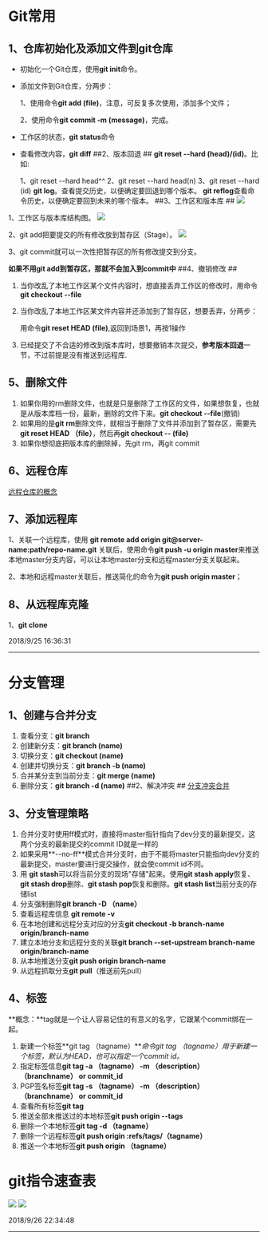 # Git常用 #

## 1、仓库初始化及添加文件到git仓库 ##
- 初始化一个Git仓库，使用**git init**命令。



- 添加文件到Git仓库，分两步：


	1、使用命令**git add (file)**，注意，可反复多次使用，添加多个文件；

	2、使用命令**git commit -m (message)**，完成。
- 工作区的状态，**git status**命令
- 查看修改内容，**git diff**
##2、版本回退 ##
**git reset --hard (head)/(id)**。比如:

	1、git reset --hard head^^
	2、git reset --hard head(n)
	3、git reset --hard (id)
**git log**。查看提交历史，以便确定要回退到哪个版本。
**git reflog**查看命令历史，以便确定要回到未来的哪个版本。
##3、工作区和版本库 ##
![](https://cdn.liaoxuefeng.com/cdn/files/attachments/001384907720458e56751df1c474485b697575073c40ae9000/0)	

1、工作区与版本库结构图。
![](https://cdn.liaoxuefeng.com/cdn/files/attachments/001384907720458e56751df1c474485b697575073c40ae9000/0)

	

2、git add把要提交的所有修改放到暂存区（Stage）。
![](https://cdn.liaoxuefeng.com/cdn/files/attachments/0013849077337835a877df2d26742b88dd7f56a6ace3ecf000/0)

3、git commit就可以一次性把暂存区的所有修改提交到分支。

**如果不用git add到暂存区，那就不会加入到commit中**
##4、撤销修改 ##
1. 当你改乱了本地工作区某个文件内容时，想直接丢弃工作区的修改时，用命令**git checkout --file**
2. 当你改乱了本地工作区某文件内容并还添加到了暂存区，想要丢弃，分两步：

	用命令**git reset HEAD (file)**,返回到场景1，再按1操作
3. 已经提交了不合适的修改到版本库时，想要撤销本次提交，**参考版本回退**一节，不过前提是没有推送到远程库.
## 5、删除文件 ##
1. 如果你用的rm删除文件，也就是只是删除了工作区的文件，如果想恢复，也就是从版本库档一份，最新，删除的文件下来。**git checkout --file**(撤销)
2. 如果用的是**git rm**删除文件，就相当于删除了文件并添加到了暂存区，需要先**git reset HEAD （file）**，然后再**git checkout -- (file)**
3. 如果你想彻底把版本库的删除掉，先git rm，再git commit

## 6、远程仓库 ##
[远程仓库的概念](https://www.liaoxuefeng.com/wiki/0013739516305929606dd18361248578c67b8067c8c017b000/001374385852170d9c7adf13c30429b9660d0eb689dd43a000)
## 7、添加远程库 ##
1、关联一个远程库，使用 **git remote add origin git@server-name:path/repo-name.git**
关联后，使用命令**git push -u origin master**来推送本地master分支内容，可以让本地master分支和远程master分支关联起来。

2、本地和远程master关联后，推送简化的命令为**git push origin master**；
## 8、从远程库克隆 ##
1、**git clone**

2018/9/25 16:36:31 

----------

# 分支管理 #
## 1、创建与合并分支 ##
1. 查看分支：**git branch**
2. 创建新分支：**git branch (name)**
3. 切换分支：**git checkout (name)**
4. 创建并切换分支：**git branch -b (name)**
5. 合并某分支到当前分支：**git merge (name)**
6. 删除分支：**git branch -d (name)**
##2、解决冲突 ##
[分支冲突合并](https://www.liaoxuefeng.com/wiki/0013739516305929606dd18361248578c67b8067c8c017b000/001375840202368c74be33fbd884e71b570f2cc3c0d1dcf000)
## 3、分支管理策略 ##
1. 合并分支时使用ff模式时，直接将master指针指向了dev分支的最新提交，这两个分支的最新提交的commit ID就是一样的
2. 如果采用**--no-ff**模式合并分支时，由于不能将master只能指向dev分支的最新提交，master要进行提交操作，就会使commit id不同。
3. 用 **git stash**可以将当前分支的现场"存储"起来。使用**git stash apply**恢复、**git stash drop**删除、**git stash pop**恢复和删除。**git stash list**当前分支的存储list
4. 分支强制删除**git branch -D （name）**
5. 查看远程库信息 **git remote -v**
6. 在本地创建和远程分支对应的分支**git checkout -b branch-name origin/branch-name**
7. 建立本地分支和远程分支的关联**git branch --set-upstream branch-name origin/branch-name**
8. 从本地推送分支**git push origin branch-name**
9. 从远程抓取分支**git pull**（推送前先pull）
## 4、标签 ##
**概念：**tag就是一个让人容易记住的有意义的名字，它跟某个commit绑在一起。

1. 新建一个标签**git tag （tagname）***命令git tag （tagname）用于新建一个标签，默认为HEAD，也可以指定一个commit id。*
2. 指定标签信息**git tag -a （tagname） -m （description） （branchname） or commit_id**
3. PGP签名标签**git tag -s （tagname） -m （description） （branchname） or commit_id**
4. 查看所有标签**git tag**
5. 推送全部未推送过的本地标签**git push origin --tags**
6. 删除一个本地标签**git tag -d （tagname）**
7. 删除一个远程标签**git push origin :refs/tags/（tagname）**
8. 推送一个本地标签**git push origin （tagname）**
# git指令速查表 #
![](http://upload-images.jianshu.io/upload_images/1132519-1a9c988ece3d49c6.jpg?imageMogr2/auto-orient/strip%7CimageView2/2/w/1240)
![](http://upload-images.jianshu.io/upload_images/1132519-c0ddee9989b72d4c.jpg?imageMogr2/auto-orient/strip%7CimageView2/2/w/1240)

2018/9/26 22:34:48 

----------
